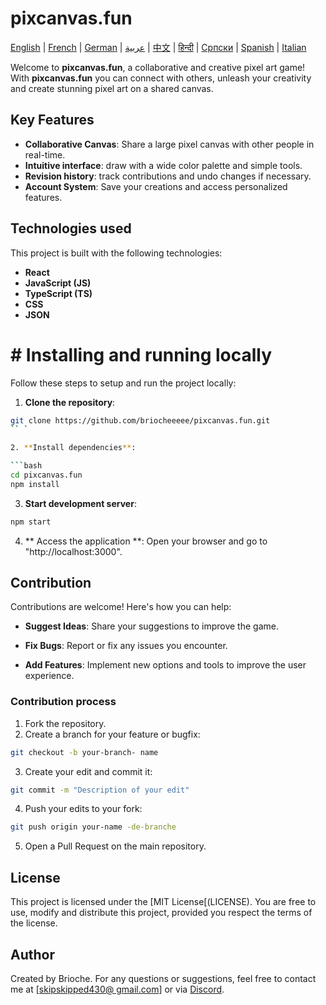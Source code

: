 # pixcanvas.fun

[English](README.md) | [French](fr/README.md) | [German](de/README.md) | [عربية](/ar/README.md) | [中文](/zh/README.md) | [हिन्दी](/hi/README.md) | [Српски](/sr/README.md) | [Spanish](/es/README.md) | [Italian](/it/README.md)

Welcome to **pixcanvas.fun**, a collaborative and creative pixel art game! With **pixcanvas.fun** you can connect with others, unleash your creativity and create stunning pixel art on a shared canvas.

## Key Features

- **Collaborative Canvas**: Share a large pixel canvas with other people in real-time.
- **Intuitive interface**: draw with a wide color palette and simple tools.
- **Revision history**: track contributions and undo changes if necessary.
- **Account System**: Save your creations and access personalized features.

## Technologies used

This project is built with the following technologies:

- **React**
- **JavaScript (JS)**
- **TypeScript (TS)**
- **CSS**
- **JSON**

# # Installing and running locally

Follow these steps to setup and run the project locally:

1. **Clone the repository**:

````bash
git clone https://github.com/briocheeeee/pixcanvas.fun.git
`` `

2. **Install dependencies**:

```bash
cd pixcanvas.fun
npm install
````

3. **Start development server**:

```bash
npm start
```

4. ** Access the application **:
   Open your browser and go to "http://localhost:3000".

## Contribution

Contributions are welcome! Here's how you can help:

- **Suggest Ideas**: Share your suggestions to improve the game.

- **Fix Bugs**: Report or fix any issues you encounter.

- **Add Features**: Implement new options and tools to improve the user experience.

### Contribution process

1. Fork the repository.
2. Create a branch for your feature or bugfix:

```bash
git checkout -b your-branch- name
```

3. Create your edit and commit it:

```bash
git commit -m "Description of your edit"
```

4. Push your edits to your fork:

```bash
git push origin your-name -de-branche
```

5. Open a Pull Request on the main repository.

## License

This project is licensed under the [MIT License[(LICENSE). You are free to use, modify and distribute this project, provided you respect the terms of the license.

## Author

Created by Brioche. For any questions or suggestions, feel free to contact me at [[skipskipped430@ gmail.com](mailto:skipskipped430@gmail.com)] or via [Discord](https://discord.com/users/933785709762973756).
